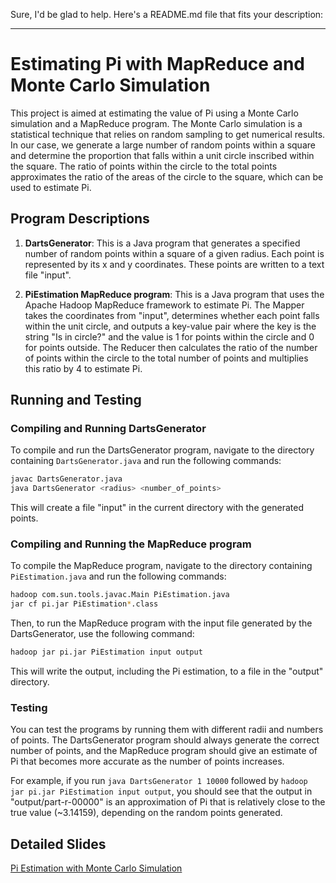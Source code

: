 Sure, I'd be glad to help. Here's a README.md file that fits your description:

---
# Estimating Pi with MapReduce and Monte Carlo Simulation

This project is aimed at estimating the value of Pi using a Monte Carlo simulation and a MapReduce program. The Monte Carlo simulation is a statistical technique that relies on random sampling to get numerical results. In our case, we generate a large number of random points within a square and determine the proportion that falls within a unit circle inscribed within the square. The ratio of points within the circle to the total points approximates the ratio of the areas of the circle to the square, which can be used to estimate Pi.

## Program Descriptions

1. **DartsGenerator**: This is a Java program that generates a specified number of random points within a square of a given radius. Each point is represented by its x and y coordinates. These points are written to a text file "input".

2. **PiEstimation MapReduce program**: This is a Java program that uses the Apache Hadoop MapReduce framework to estimate Pi. The Mapper takes the coordinates from "input", determines whether each point falls within the unit circle, and outputs a key-value pair where the key is the string "Is in circle?" and the value is 1 for points within the circle and 0 for points outside. The Reducer then calculates the ratio of the number of points within the circle to the total number of points and multiplies this ratio by 4 to estimate Pi.

## Running and Testing

### Compiling and Running DartsGenerator

To compile and run the DartsGenerator program, navigate to the directory containing `DartsGenerator.java` and run the following commands:

```bash
javac DartsGenerator.java
java DartsGenerator <radius> <number_of_points>
```

This will create a file "input" in the current directory with the generated points.

### Compiling and Running the MapReduce program

To compile the MapReduce program, navigate to the directory containing `PiEstimation.java` and run the following commands:

```bash
hadoop com.sun.tools.javac.Main PiEstimation.java
jar cf pi.jar PiEstimation*.class
```

Then, to run the MapReduce program with the input file generated by the DartsGenerator, use the following command:

```bash
hadoop jar pi.jar PiEstimation input output
```

This will write the output, including the Pi estimation, to a file in the "output" directory.

### Testing

You can test the programs by running them with different radii and numbers of points. The DartsGenerator program should always generate the correct number of points, and the MapReduce program should give an estimate of Pi that becomes more accurate as the number of points increases.

For example, if you run `java DartsGenerator 1 10000` followed by `hadoop jar pi.jar PiEstimation input output`, you should see that the output in "output/part-r-00000" is an approximation of Pi that is relatively close to the true value (~3.14159), depending on the random points generated.

## Detailed Slides
[Pi Estimation with Monte Carlo Simulation](https://docs.google.com/presentation/d/1IthduyCaCp5rFA-NBaGAsmSMRzfl3HGoyJPeTPs3SMI/edit?usp=sharing)